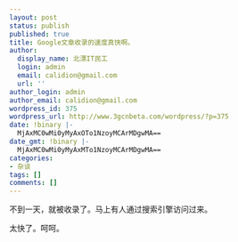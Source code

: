 ```yaml
---
layout: post
status: publish
published: true
title: Google文章收录的速度真快啊。
author:
  display_name: 北漂IT民工
  login: admin
  email: calidion@gmail.com
  url: ''
author_login: admin
author_email: calidion@gmail.com
wordpress_id: 375
wordpress_url: http://www.3gcnbeta.com/wordpress/?p=375
date: !binary |-
  MjAxMC0wMi0yMyAxOTo1NzoyMCArMDgwMA==
date_gmt: !binary |-
  MjAxMC0wMi0yMyAxMTo1NzoyMCArMDgwMA==
categories:
- 杂谈
tags: []
comments: []
---
```

<p>不到一天，就被收录了。马上有人通过搜索引擎访问过来。</p>
<p>太快了。呵呵。</p>
